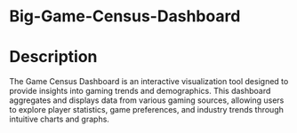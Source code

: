 # Big-Game-Census-Dashboard
# Description
The Game Census Dashboard is an interactive visualization tool designed to provide insights into gaming trends and demographics. This dashboard aggregates and displays data from various gaming sources, allowing users to explore player statistics, game preferences, and industry trends through intuitive charts and graphs.
